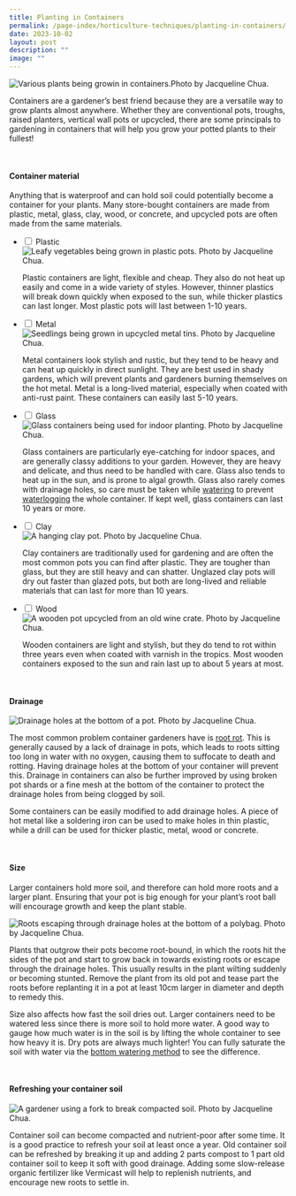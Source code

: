```yaml
---
title: Planting in Containers
permalink: /page-index/horticulture-techniques/planting-in-containers/
date: 2023-10-02
layout: post
description: ""
image: ""
---
```

<section>
	<img title="Various plants being growin in containers.Photo by Jacqueline Chua." src="/images/Hardscapes/ContainerGardening_JacChua%20(21).jpg">
	<p>Containers are a gardener’s best friend because they are a versatile way to grow plants almost anywhere. Whether they are conventional pots, troughs, raised planters, vertical wall pots or upcycled, there are some principals to gardening in containers that will help you grow your potted plants to their fullest!</p>
	<br>
</section>

<section>
	<h4>Container material</h4>
	<p>Anything that is waterproof and can hold soil could potentially become a container for your plants. Many store-bought containers are made from plastic, metal, glass, clay, wood, or concrete, and upcycled pots are often made from the same materials.</p>
	<ul class="jekyllcodex_accordion">
		<li><input type="checkbox" id="accordion1">
		<label for="accordion1">Plastic</label><div>
			<img title="Leafy vegetables being grown in plastic pots. Photo by Jacqueline Chua." src="/images/Hardscapes/ContainerGardening_JacChua%20(13).jpg">
			<p>Plastic containers are light, flexible and cheap. They also do not heat up easily and come in a wide variety of styles. However, thinner plastics will break down quickly when exposed to the sun, while thicker plastics can last longer. Most plastic pots will last between 1-10 years.</p>
		</div></li>
		<li><input type="checkbox" id="accordion2">
		<label for="accordion2">Metal</label><div>
			<img title="Seedlings being grown in upcycled metal tins. Photo by Jacqueline Chua." src="/images/Hardscapes/Upcycling_JacChua%20(2).jpg">
			<p>Metal containers look stylish and rustic, but they tend to be heavy and can heat up quickly in direct sunlight. They are best used in shady gardens, which will prevent plants and gardeners burning themselves on the hot metal. Metal is a long-lived material, especially when coated with anti-rust paint. These containers can easily last 5-10 years.</p>
		</div></li>
		<li><input type="checkbox" id="accordion3">
		<label for="accordion3">Glass</label><div>
			<img title="Glass containers being used for indoor planting. Photo by Jacqueline Chua." src="/images/Hardscapes/Growlight_JacChua%20(1).jpg">
			<p>Glass containers are particularly eye-catching for indoor spaces, and are generally classy additions to your garden. However, they are heavy and delicate, and thus need to be handled with care. Glass also tends to heat up in the sun, and is prone to algal growth. Glass also rarely comes with drainage holes, so care must be taken while <a href="/page-index/horticulture-techniques/watering/">watering</a> to prevent <a href="/page-index/plant-problems/root-rot/">waterlogging</a> the whole container. If kept well, glass containers can last 10 years or more.</p>
		</div></li>
		<li><input type="checkbox" id="accordion4">
		<label for="accordion4">Clay</label><div>
			<img title="A hanging clay pot. Photo by Jacqueline Chua." src="/images/Hardscapes/ContainerGardening_JacChua%20(20).jpg">
			<p>Clay containers are traditionally used for gardening and are often the most common pots you can find after plastic. They are tougher than glass, but they are still heavy and can shatter. Unglazed clay pots will dry out faster than glazed pots, but both are long-lived and reliable materials that can last for more than 10 years.</p> 
				</div></li>
		<li><input type="checkbox" id="accordion5">
		<label for="accordion5">Wood</label><div>	
			<img title="A wooden pot upcycled from an old wine crate. Photo by Jacqueline Chua." src="/images/Hardscapes/ContainerGardening_JacChua%20(11).jpg">
<p>Wooden containers are light and stylish, but they do tend to rot within three years even when coated with varnish in the tropics. Most wooden containers exposed to the sun and rain last up to about 5 years at most.</p>
		</div></li>
	</ul>
	<br>


<section>
	<h4>Drainage</h4>
	<img title="Drainage holes at the bottom of a pot. Photo by Jacqueline Chua." src="/images/Hardscapes/drainageholes_jacchua.jpg">
	<p>The most common problem container gardeners have is <a href="/page-index/plant-problems/root-rot">root rot</a>. This is generally caused by a lack of drainage in pots, which leads to roots sitting too long in water with no oxygen, causing them to suffocate to death and rotting.   
Having drainage holes at the bottom of your container will prevent this. Drainage in containers can also be further improved by using broken pot shards or a fine mesh at the bottom of the container to protect the drainage holes from being clogged by soil.</p>
	<p>Some containers can be easily modified to add drainage holes. A piece of hot metal like a soldering iron can be used to make holes in thin plastic, while a drill can be used for thicker plastic, metal, wood or concrete.</p>
	<br>
</section>

<section>
	<h4>Size</h4>
	<p>Larger containers hold more soil, and therefore can hold more roots and a larger plant. Ensuring that your pot is big enough for your plant’s root ball will encourage growth and keep the plant stable.</p>
	<img title="Roots escaping through drainage holes at the bottom of a polybag. Photo by Jacqueline Chua." src="/images/Plant%20problems/rootbound_jacchua_2.jpg">
	<p>Plants that outgrow their pots become root-bound, in which the roots hit the sides of the pot and start to grow back in towards existing roots or escape through the drainage holes. This usually results in the plant wilting suddenly or becoming stunted.  Remove the plant from its old pot and tease part the roots before replanting it in a pot at least 10cm larger in diameter and depth to remedy this.</p>
	<p>Size also affects how fast the soil dries out. Larger containers need to be watered less since there is more soil to hold more water. A good way to gauge how much water is in the soil is by lifting the whole container to see how heavy it is. Dry pots are always much lighter! You can fully saturate the soil with water via the <a href="/page-index/horticulture-techniques/bottom-watering">bottom watering method</a> to see the difference.</p>
	<br>
</section>
	
<section>
	<h4>Refreshing your container soil</h4>
	<img title="A gardener using a fork to break compacted soil. Photo by Jacqueline Chua." src="/images/Horti%20techniques/Soil_Breaking_JacChua.jpg">
	<p>Container soil can become compacted and nutrient-poor after some time. It is a good practice to refresh your soil at least once a year. Old container soil can be refreshed by breaking it up and adding 2 parts compost to 1 part old container soil to keep it soft with good drainage. Adding some slow-release organic fertilizer like Vermicast will help to replenish nutrients, and encourage new roots to settle in.</p>
	<br>
</section></section>